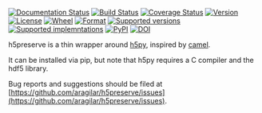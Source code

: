 [![Documentation Status](https://readthedocs.org/projects/h5preserve/badge/?version=latest)](http://h5preserve.readthedocs.org/en/latest/?badge=latest)
[![Build Status](https://travis-ci.org/aragilar/h5preserve.svg?branch=master)](https://travis-ci.org/aragilar/h5preserve)
[![Coverage Status](https://codecov.io/github/aragilar/h5preserve/coverage.svg?branch=master)](https://codecov.io/github/aragilar/h5preserve?branch=master)
[![Version](https://img.shields.io/pypi/v/h5preserve.svg)](https://pypi.python.org/pypi/h5preserve/)
[![License](https://img.shields.io/pypi/l/h5preserve.svg)](https://pypi.python.org/pypi/h5preserve/)
[![Wheel](https://img.shields.io/pypi/wheel/h5preserve.svg)](https://pypi.python.org/pypi/h5preserve/)
[![Format](https://img.shields.io/pypi/format/h5preserve.svg)](https://pypi.python.org/pypi/h5preserve/)
[![Supported versions](https://img.shields.io/pypi/pyversions/h5preserve.svg)](https://pypi.python.org/pypi/h5preserve/)
[![Supported implemntations](https://img.shields.io/pypi/implementation/h5preserve.svg)](https://pypi.python.org/pypi/h5preserve/)
[![PyPI](https://img.shields.io/pypi/status/h5preserve.svg)](https://pypi.python.org/pypi/h5preserve/)
[![DOI](https://zenodo.org/badge/51796191.svg)](https://zenodo.org/badge/latestdoi/51796191)

h5preserve is a thin wrapper around [h5py](http://www.h5py.org/), inspired by
[camel](http://eev.ee/blog/2015/10/15/dont-use-pickle-use-camel/).

It can be installed via pip, but note that h5py requires a C compiler and the
hdf5 library.

Bug reports and suggestions should be filed at
[https://github.com/aragilar/h5preserve/issues](https://github.com/aragilar/h5preserve/issues).
